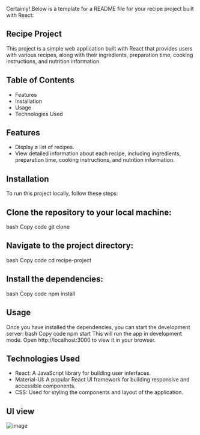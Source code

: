 
Certainly! Below is a template for a README file for your recipe project built with React:

## Recipe Project
This project is a simple web application built with React that provides users with various recipes, along with their ingredients, preparation time, cooking instructions, and nutrition information.

## Table of Contents

- Features
- Installation
- Usage
- Technologies Used


## Features

- Display a list of recipes.
- View detailed information about each recipe, including ingredients, preparation time, cooking instructions, and nutrition information.


## Installation
To run this project locally, follow these steps:

## Clone the repository to your local machine:
bash
Copy code
git clone <repository-url>

## Navigate to the project directory:
bash
Copy code
cd recipe-project

## Install the dependencies:
bash
Copy code
npm install


## Usage
Once you have installed the dependencies, you can start the development server:
bash
Copy code
npm start
This will run the app in development mode. Open http://localhost:3000 to view it in your browser.

## Technologies Used

- React: A JavaScript library for building user interfaces.
- Material-UI: A popular React UI framework for building responsive and accessible components.
- CSS: Used for styling the components and layout of the application.

## UI view 
![image](https://github.com/sarankumarPrakash/frontend_mentor/assets/65000913/50791343-6ff1-4d24-a5fb-a242f46a4f73)


